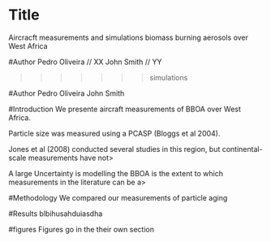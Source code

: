# Title
Aircracft measurements and simulations biomass burning aerosols over West Africa

#Author
Pedro Oliveira // XX
John Smith // YY

>>>>>>> simulations

#Author
Pedro Oliveira
John Smith


#Introduction
We presente aircraft measurements of BBOA over West Africa.

Particle size was measured using a PCASP (Bloggs et al 2004).

Jones et al (2008) conducted several studies in this region, but continental-scale measurements have not>

A large Uncertainty is modelling the BBOA is the extent to which measurements in the literature can be a>


#Methodology
We compared our measurements of particle aging


#Results
blbihusahduiasdha


#figures
Figures go in the their own section
